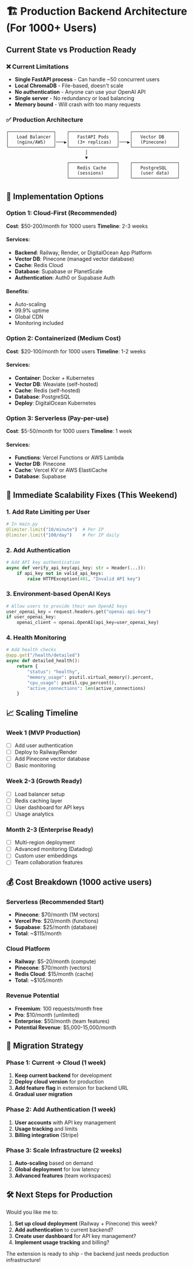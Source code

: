 # 🏗️ Production Backend Architecture (For 1000+ Users)

## Current State vs Production Ready

### ❌ Current Limitations
- **Single FastAPI process** - Can handle ~50 concurrent users
- **Local ChromaDB** - File-based, doesn't scale
- **No authentication** - Anyone can use your OpenAI API
- **Single server** - No redundancy or load balancing
- **Memory bound** - Will crash with too many requests

### ✅ Production Architecture

```
┌─────────────────┐    ┌──────────────────┐    ┌─────────────────┐
│   Load Balancer │    │   FastAPI Pods   │    │   Vector DB     │
│   (nginx/AWS)   │───▶│   (3+ replicas)  │───▶│   (Pinecone)    │
└─────────────────┘    └──────────────────┘    └─────────────────┘
                              │
                              ▼
                       ┌──────────────────┐    ┌─────────────────┐
                       │   Redis Cache    │    │   PostgreSQL    │
                       │   (sessions)     │    │   (user data)   │
                       └──────────────────┘    └─────────────────┘
```

## 🔧 Implementation Options

### Option 1: Cloud-First (Recommended)
**Cost**: $50-200/month for 1000 users
**Timeline**: 2-3 weeks

#### Services:
- **Backend**: Railway, Render, or DigitalOcean App Platform
- **Vector DB**: Pinecone (managed vector database)
- **Cache**: Redis Cloud
- **Database**: Supabase or PlanetScale
- **Authentication**: Auth0 or Supabase Auth

#### Benefits:
- Auto-scaling
- 99.9% uptime
- Global CDN
- Monitoring included

### Option 2: Containerized (Medium Cost)
**Cost**: $20-100/month for 1000 users
**Timeline**: 1-2 weeks

#### Services:
- **Container**: Docker + Kubernetes
- **Vector DB**: Weaviate (self-hosted)
- **Cache**: Redis (self-hosted)
- **Database**: PostgreSQL
- **Deploy**: DigitalOcean Kubernetes

### Option 3: Serverless (Pay-per-use)
**Cost**: $5-50/month for 1000 users
**Timeline**: 1 week

#### Services:
- **Functions**: Vercel Functions or AWS Lambda
- **Vector DB**: Pinecone
- **Cache**: Vercel KV or AWS ElastiCache
- **Database**: Supabase

## 🚀 Immediate Scalability Fixes (This Weekend)

### 1. Add Rate Limiting per User
```python
# In main.py
@limiter.limit("10/minute")  # Per IP
@limiter.limit("100/day")    # Per IP daily
```

### 2. Add Authentication
```python
# Add API key authentication
async def verify_api_key(api_key: str = Header(...)):
    if api_key not in valid_api_keys:
        raise HTTPException(401, "Invalid API key")
```

### 3. Environment-based OpenAI Keys
```python
# Allow users to provide their own OpenAI keys
user_openai_key = request.headers.get("openai-api-key")
if user_openai_key:
    openai_client = openai.OpenAI(api_key=user_openai_key)
```

### 4. Health Monitoring
```python
# Add health checks
@app.get("/health/detailed")
async def detailed_health():
    return {
        "status": "healthy",
        "memory_usage": psutil.virtual_memory().percent,
        "cpu_usage": psutil.cpu_percent(),
        "active_connections": len(active_connections)
    }
```

## 📈 Scaling Timeline

### Week 1 (MVP Production)
- [ ] Add user authentication
- [ ] Deploy to Railway/Render
- [ ] Add Pinecone vector database
- [ ] Basic monitoring

### Week 2-3 (Growth Ready)
- [ ] Load balancer setup
- [ ] Redis caching layer
- [ ] User dashboard for API keys
- [ ] Usage analytics

### Month 2-3 (Enterprise Ready)
- [ ] Multi-region deployment
- [ ] Advanced monitoring (Datadog)
- [ ] Custom user embeddings
- [ ] Team collaboration features

## 💰 Cost Breakdown (1000 active users)

### Serverless (Recommended Start)
- **Pinecone**: $70/month (1M vectors)
- **Vercel Pro**: $20/month (functions)
- **Supabase**: $25/month (database)
- **Total**: ~$115/month

### Cloud Platform
- **Railway**: $5-20/month (compute)
- **Pinecone**: $70/month (vectors)
- **Redis Cloud**: $15/month (cache)
- **Total**: ~$105/month

### Revenue Potential
- **Freemium**: 100 requests/month free
- **Pro**: $10/month (unlimited)
- **Enterprise**: $50/month (team features)
- **Potential Revenue**: $5,000-15,000/month

## 🔄 Migration Strategy

### Phase 1: Current → Cloud (1 week)
1. **Keep current backend** for development
2. **Deploy cloud version** for production
3. **Add feature flag** in extension for backend URL
4. **Gradual user migration**

### Phase 2: Add Authentication (1 week)
1. **User accounts** with API key management
2. **Usage tracking** and limits
3. **Billing integration** (Stripe)

### Phase 3: Scale Infrastructure (2 weeks)
1. **Auto-scaling** based on demand
2. **Global deployment** for low latency
3. **Advanced features** (team workspaces)

## 🛠️ Next Steps for Production

Would you like me to:

1. **Set up cloud deployment** (Railway + Pinecone) this week?
2. **Add authentication** to current backend?
3. **Create user dashboard** for API key management?
4. **Implement usage tracking** and billing?

The extension is ready to ship - the backend just needs production infrastructure!
